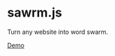 # sawrm.js

Turn any website into word swarm.

[Demo](https://htmlpreview.github.io/?https://github.com/beenotung/swarm.js/blob/dist/dist/index.html)
